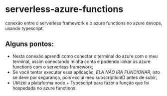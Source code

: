 # serverless-azure-functions
conexão entre o serverless framework e o azure functions no azure devops, usando typescript.

## Alguns pontos:
* Nesta conexão aprendi como conectar o terminal do azure com o meu terminal, assim conectando minha conta e podendo linkar as azure functions com o serverless framework;
* Se você tentar executar essa aplicação, *ELA NÃO IRA FUNCIONAR*, isto se deve por segurança, pois exclui meu subscriptionID antes de subir;
* Utilizei a plataforma node + Typescript para fazer a função que foi hospedada no azure functions.
